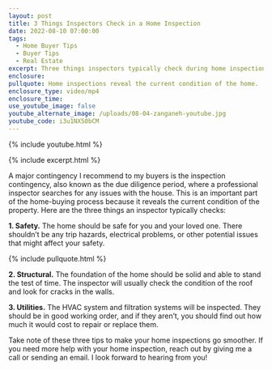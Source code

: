 ```yaml
---
layout: post
title: 3 Things Inspectors Check in a Home Inspection
date: 2022-08-10 07:00:00
tags:
  - Home Buyer Tips
  - Buyer Tips
  - Real Estate
excerpt: Three things inspectors typically check during home inspections.
enclosure:
pullquote: Home inspections reveal the current condition of the home.
enclosure_type: video/mp4
enclosure_time:
use_youtube_image: false
youtube_alternate_image: /uploads/08-04-zanganeh-youtube.jpg
youtube_code: i3u1NX50bCM
---
```

{% include youtube.html %}

{% include excerpt.html %}

A major contingency I recommend to my buyers is the inspection contingency, also known as the due diligence period, where a professional inspector searches for any issues with the house. This is an important part of the home-buying process because it reveals the current condition of the property. Here are the three things an inspector typically checks:

**1\. Safety.** The home should be safe for you and your loved one. There shouldn’t be any trip hazards, electrical problems, or other potential issues that might affect your safety.

{% include pullquote.html %}

**2\. Structural.** The foundation of the home should be solid and able to stand the test of time. The inspector will usually check the condition of the roof and look for cracks in the walls.&nbsp;

**3\. Utilities.** The HVAC system and filtration systems will be inspected. They should be in good working order, and if they aren’t, you should find out how much it would cost to repair or replace them.

Take note of these three tips to make your home inspections go smoother. If you need more help with your home inspection, reach out by giving me a call or sending an email. I look forward to hearing from you\!